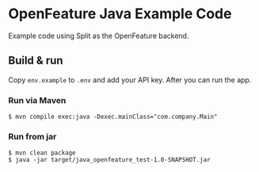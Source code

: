 # OpenFeature Java Example Code

Example code using Split as the OpenFeature backend.

## Build & run

Copy `env.example` to `.env` and add your API key. After you can run the app.

### Run via Maven

```
$ mvn compile exec:java -Dexec.mainClass="com.company.Main"
```

### Run from jar

```
$ mvn clean package
$ java -jar target/java_openfeature_test-1.0-SNAPSHOT.jar
```
